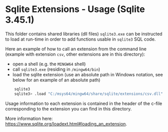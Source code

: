 # Sqlite Extensions - Usage (Sqlite 3.45.1)

This folder contains shared libraries (dll files) `sqlite3.exe` can be
instructed to load at run-time in order to add functions usable in `sqlite3` SQL code.


Here an example of how to call an extension from the command line (example with
extension `csv`, other extensions are in this directory):

- open a shell (e.g. the `MINGW64` shell)
- call `sqlite3.exe` (residing in `/mingw64/bin`)
- load the sqlite extension (use an absolute path in Windows notation, see below
  for an example of an absolute path)

~~~bash
    sqlite3
    sqlite3> .load "C:/msys64/mingw64/share/sqlite/extensions/csv.dll"
~~~

Usage information to each extension is contained in the header of the c-file
corresponding to the extension you can find in this directory.


More information here: https://www.sqlite.org/loadext.html#loading_an_extension.
